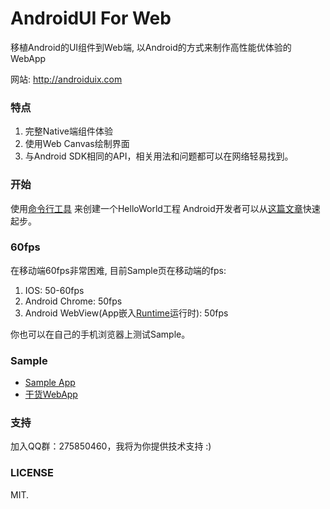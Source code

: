 # AndroidUI For Web

移植Android的UI组件到Web端, 以Android的方式来制作高性能优体验的WebApp

网站: http://androiduix.com


### 特点

1. 完整Native端组件体验
2. 使用Web Canvas绘制界面
3. 与Android SDK相同的API，相关用法和问题都可以在网络轻易找到。


### 开始

使用[命令行工具](https://github.com/linfaxin/AndroidUI-CLI) 来创建一个HelloWorld工程
Android开发者可以从[这篇文章](README_for_Androids_cn.md)快速起步。


### 60fps

在移动端60fps非常困难, 目前Sample页在移动端的fps:

1. IOS: 50-60fps
2. Android Chrome: 50fps
3. Android WebView(App嵌入[Runtime](https://github.com/linfaxin/AndroidUIRuntimeAndroid)运行时): 50fps

你也可以在自己的手机浏览器上测试Sample。

### Sample

* [Sample App](http://linfaxin.com/AndroidUIX/sample/main.html)
* [干货WebApp](http://linfaxin.com/GankWebApp)

### 支持

加入QQ群：275850460，我将为你提供技术支持 :)


### LICENSE

MIT.
